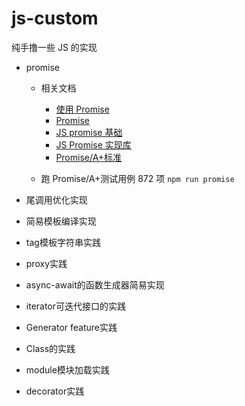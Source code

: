 # js-custom

纯手撸一些 JS 的实现

- promise

  - 相关文档

    - [使用 Promise](https://developer.mozilla.org/zh-CN/docs/Web/JavaScript/Guide/Using_promises)
    - [Promise](https://developer.mozilla.org/zh-CN/docs/Web/JavaScript/Reference/Global_Objects/Promise)
    - [JS promise 基础](https://medium.com/@ramsunvtech/promises-of-promise-part-1-53f769245a53)
    - [JS Promise 实现库](https://medium.com/@ramsunvtech/js-promise-part-2-q-js-when-js-and-rsvp-js-af596232525c)
    - [Promise/A+标准](https://promisesaplus.com/#notes)

  - 跑 Promise/A+测试用例 872 项 `npm run promise`
- 尾调用优化实现
- 简易模板编译实现
- tag模板字符串实践
- proxy实践
- async-await的函数生成器简易实现
- iterator可迭代接口的实践
- Generator feature实践
- Class的实践
- module模块加载实践
- decorator实践
